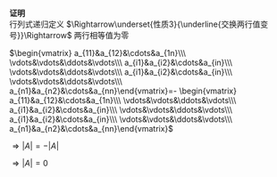 **证明**  
行列式递归定义 $\Rightarrow\underset{性质3}{\underline{交换两行值变号}}\Rightarrow$ 两行相等值为零  
  
 $\begin{vmatrix}  
a_{11}&a_{12}&\cdots&a_{1n}\\\  
\vdots&\vdots&\ddots&\vdots\\\  
a_{i1}&a_{i2}&\cdots&a_{in}\\\  
\vdots&\vdots&\ddots&\vdots\\\  
a_{i1}&a_{i2}&\cdots&a_{in}\\\  
\vdots&\vdots&\ddots&\vdots\\\  
a_{n1}&a_{n2}&\cdots&a_{nn}\end{vmatrix}=-  
\begin{vmatrix}  
a_{11}&a_{12}&\cdots&a_{1n}\\\  
\vdots&\vdots&\ddots&\vdots\\\  
a_{i1}&a_{i2}&\cdots&a_{in}\\\  
\vdots&\vdots&\ddots&\vdots\\\  
a_{i1}&a_{i2}&\cdots&a_{in}\\\  
\vdots&\vdots&\ddots&\vdots\\\  
a_{n1}&a_{n2}&\cdots&a_{nn}\end{vmatrix}$  
  
 $\Rightarrow |A|=-|A|$  
  
 $\Rightarrow |A|=0$  
